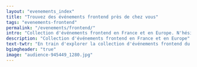 ```yaml
---
layout: "evenements_index"
title: "Trouvez des événements frontend près de chez vous"
tags: "evenements-frontend"
permalink: "/evenements/frontend/"
intro: "Collection d'événements frontend en France et en Europe. N'hésitez pas à suggérer des événements locaux ou nationaux si vous pensez qu'ils sont pertinents pour la communauté du MDW."
description: "Collection d'événements frontend en France et en Europe"
text-twtr: "En train d'explorer la collection d'événements frontend du @MagDuWebdesign"
bgimgheader: "true"
image: "audience-945449_1280.jpg"
---
```

